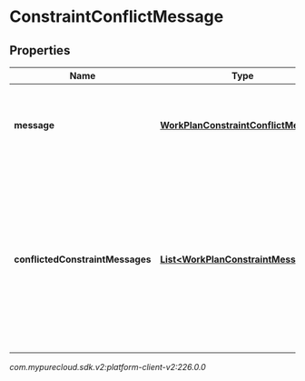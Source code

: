 # ConstraintConflictMessage


## Properties

| Name | Type | Description | Notes |
| ------------ | ------------- | ------------- | ------------- |
| **message** | [**WorkPlanConstraintConflictMessage**](WorkPlanConstraintConflictMessage) | Message for how to resolve a set of conflicted work plan constraints |  [optional] |
| **conflictedConstraintMessages** | [**List&lt;WorkPlanConstraintMessage&gt;**](WorkPlanConstraintMessage) | Messages for the set of conflicted work plan constraints. Each element indicates the message of a work plan constraint that is conflicted in the set |  [optional] |




_com.mypurecloud.sdk.v2:platform-client-v2:226.0.0_

